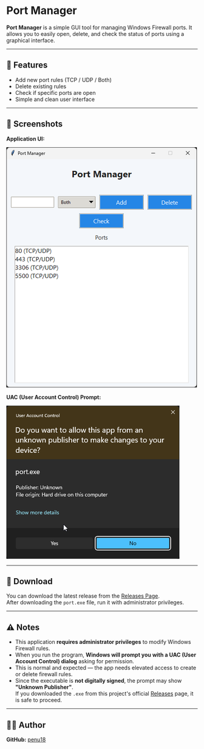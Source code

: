# Port Manager

**Port Manager** is a simple GUI tool for managing Windows Firewall ports. It allows you to easily open, delete, and check the status of ports using a graphical interface.

---

## 🔧 Features

- Add new port rules (TCP / UDP / Both)
- Delete existing rules
- Check if specific ports are open
- Simple and clean user interface

---

## 📸 Screenshots

**Application UI:**

![Port Manager UI](https://github.com/penu18/windows-port/blob/main/screenshots/port_o9VfwW1D9F.png)

**UAC (User Account Control) Prompt:**

![UAC Prompt](https://github.com/penu18/windows-port/blob/main/screenshots/consent_K0nMxS7OIq.png)

---

## 🚀 Download

You can download the latest release from the [Releases Page](https://github.com/penu18/windows-port/releases).  
After downloading the `port.exe` file, run it with administrator privileges.

---

## ⚠️ Notes

- This application **requires administrator privileges** to modify Windows Firewall rules.
- When you run the program, **Windows will prompt you with a UAC (User Account Control) dialog** asking for permission.
- This is normal and expected — the app needs elevated access to create or delete firewall rules.
- Since the executable is **not digitally signed**, the prompt may show **"Unknown Publisher"**.  
  If you downloaded the `.exe` from this project's official [Releases](https://github.com/penu18/windows-port/releases) page, it is safe to proceed.

---

## 👨‍💻 Author

**GitHub:** [penu18](https://github.com/penu18)
